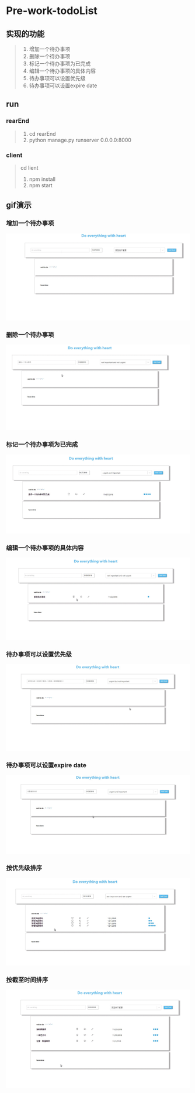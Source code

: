 # Pre-work-todoList
## 实现的功能
> 1. 增加一个待办事项
> 2. 删除一个待办事项
> 3. 标记一个待办事项为已完成
> 4. 编辑一个待办事项的具体内容
> 5. 待办事项可以设置优先级
> 6. 待办事项可以设置expire date


## run
 ### rearEnd
 > 1.    cd rearEnd
 > 2.    python manage.py runserver 0.0.0.0:8000
 ### client
 > cd lient
 > 1.    npm install
 > 2.    npm start
## gif演示
### 增加一个待办事项
![image](https://github.com/yewenjunfighting/Pre-work-todoList/blob/master/screenShots/addItem.gif)
### 删除一个待办事项
![image](https://github.com/yewenjunfighting/Pre-work-todoList/blob/master/screenShots/deleteitem.gif)
### 标记一个待办事项为已完成
![image](https://github.com/yewenjunfighting/Pre-work-todoList/blob/master/screenShots/done.gif)
### 编辑一个待办事项的具体内容
![image](https://github.com/yewenjunfighting/Pre-work-todoList/blob/master/screenShots/edit.gif)
### 待办事项可以设置优先级
![image](https://github.com/yewenjunfighting/Pre-work-todoList/blob/master/screenShots/setPri.gif)
### 待办事项可以设置expire date
![image](https://github.com/yewenjunfighting/Pre-work-todoList/blob/master/screenShots/setexpire.gif)
### 按优先级排序
![image](https://github.com/yewenjunfighting/Pre-work-todoList/blob/master/screenShots/sortPri.gif)
### 按截至时间排序
![image](https://github.com/yewenjunfighting/Pre-work-todoList/blob/master/screenShots/sortDate.gif)
